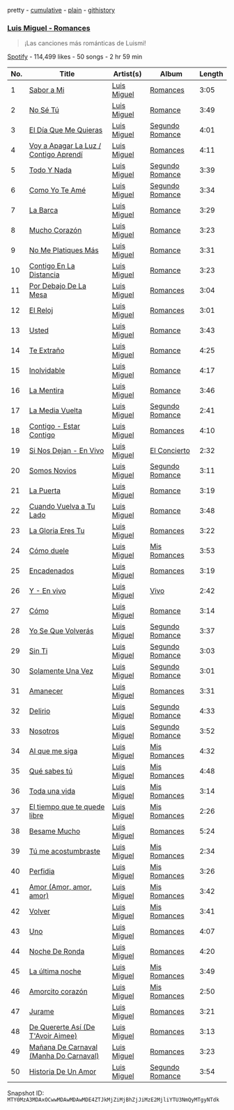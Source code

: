 pretty - [cumulative](/playlists/cumulative/37i9dQZF1DX894PYVoChlV.md) - [plain](/playlists/plain/37i9dQZF1DX894PYVoChlV) - [githistory](https://github.githistory.xyz/mackorone/spotify-playlist-archive/blob/main/playlists/plain/37i9dQZF1DX894PYVoChlV)

### [Luis Miguel \- Romances](https://open.spotify.com/playlist/37i9dQZF1DX894PYVoChlV)

> ¡Las canciones más románticas de Luismi!

[Spotify](https://open.spotify.com/user/spotify) - 114,499 likes - 50 songs - 2 hr 59 min

| No. | Title | Artist(s) | Album | Length |
|---|---|---|---|---|
| 1 | [Sabor a Mi](https://open.spotify.com/track/5kB8WUUla9s2w7yXD7h4CQ) | [Luis Miguel](https://open.spotify.com/artist/2nszmSgqreHSdJA3zWPyrW) | [Romances](https://open.spotify.com/album/5bCqJHjSlxroHQdR8i8Qvo) | 3:05 |
| 2 | [No Sé Tú](https://open.spotify.com/track/2DAsLftcRKP3iarCPmI1RY) | [Luis Miguel](https://open.spotify.com/artist/2nszmSgqreHSdJA3zWPyrW) | [Romance](https://open.spotify.com/album/4MjzdTkEmTwPAlVwDSSivP) | 3:49 |
| 3 | [El Día Que Me Quieras](https://open.spotify.com/track/3NKIbFFAioTfznWbnjAMXX) | [Luis Miguel](https://open.spotify.com/artist/2nszmSgqreHSdJA3zWPyrW) | [Segundo Romance](https://open.spotify.com/album/2e6Hp6xaTbUDVzcGLNTHm0) | 4:01 |
| 4 | [Voy a Apagar La Luz / Contigo Aprendí](https://open.spotify.com/track/4atpkWXGHqm8ojbmKF0i4A) | [Luis Miguel](https://open.spotify.com/artist/2nszmSgqreHSdJA3zWPyrW) | [Romances](https://open.spotify.com/album/5bCqJHjSlxroHQdR8i8Qvo) | 4:11 |
| 5 | [Todo Y Nada](https://open.spotify.com/track/1FJSXlDrgr9AS37w67CPHP) | [Luis Miguel](https://open.spotify.com/artist/2nszmSgqreHSdJA3zWPyrW) | [Segundo Romance](https://open.spotify.com/album/2e6Hp6xaTbUDVzcGLNTHm0) | 3:39 |
| 6 | [Como Yo Te Amé](https://open.spotify.com/track/4uP2EipoPEAq3InMMCQMG9) | [Luis Miguel](https://open.spotify.com/artist/2nszmSgqreHSdJA3zWPyrW) | [Segundo Romance](https://open.spotify.com/album/2e6Hp6xaTbUDVzcGLNTHm0) | 3:34 |
| 7 | [La Barca](https://open.spotify.com/track/2MkeDQiyZ8MV45IjLhCPSF) | [Luis Miguel](https://open.spotify.com/artist/2nszmSgqreHSdJA3zWPyrW) | [Romance](https://open.spotify.com/album/4MjzdTkEmTwPAlVwDSSivP) | 3:29 |
| 8 | [Mucho Corazón](https://open.spotify.com/track/5C1HYHG6b1wk9MpC2UP9C6) | [Luis Miguel](https://open.spotify.com/artist/2nszmSgqreHSdJA3zWPyrW) | [Romance](https://open.spotify.com/album/4MjzdTkEmTwPAlVwDSSivP) | 3:23 |
| 9 | [No Me Platiques Más](https://open.spotify.com/track/1kS5xIvvytkr5Ut1JkQ9SM) | [Luis Miguel](https://open.spotify.com/artist/2nszmSgqreHSdJA3zWPyrW) | [Romance](https://open.spotify.com/album/4MjzdTkEmTwPAlVwDSSivP) | 3:31 |
| 10 | [Contigo En La Distancia](https://open.spotify.com/track/03oCjV73Utu9KpXrgcqoTJ) | [Luis Miguel](https://open.spotify.com/artist/2nszmSgqreHSdJA3zWPyrW) | [Romance](https://open.spotify.com/album/4MjzdTkEmTwPAlVwDSSivP) | 3:23 |
| 11 | [Por Debajo De La Mesa](https://open.spotify.com/track/1livAifXh1DMv25kTfFFHR) | [Luis Miguel](https://open.spotify.com/artist/2nszmSgqreHSdJA3zWPyrW) | [Romances](https://open.spotify.com/album/5bCqJHjSlxroHQdR8i8Qvo) | 3:04 |
| 12 | [El Reloj](https://open.spotify.com/track/2JiRKaA4JAHMPCqU7D74w6) | [Luis Miguel](https://open.spotify.com/artist/2nszmSgqreHSdJA3zWPyrW) | [Romances](https://open.spotify.com/album/5bCqJHjSlxroHQdR8i8Qvo) | 3:01 |
| 13 | [Usted](https://open.spotify.com/track/0MHSnVk2CrGP8hIkxpxwMJ) | [Luis Miguel](https://open.spotify.com/artist/2nszmSgqreHSdJA3zWPyrW) | [Romance](https://open.spotify.com/album/4MjzdTkEmTwPAlVwDSSivP) | 3:43 |
| 14 | [Te Extraño](https://open.spotify.com/track/1uSRXFGgEkukRZIa9WsX52) | [Luis Miguel](https://open.spotify.com/artist/2nszmSgqreHSdJA3zWPyrW) | [Romance](https://open.spotify.com/album/4MjzdTkEmTwPAlVwDSSivP) | 4:25 |
| 15 | [Inolvidable](https://open.spotify.com/track/2pSZjEpbXwlocV8js7MNmu) | [Luis Miguel](https://open.spotify.com/artist/2nszmSgqreHSdJA3zWPyrW) | [Romance](https://open.spotify.com/album/4MjzdTkEmTwPAlVwDSSivP) | 4:17 |
| 16 | [La Mentira](https://open.spotify.com/track/3wogsSWyEEu5eVgLqUqySF) | [Luis Miguel](https://open.spotify.com/artist/2nszmSgqreHSdJA3zWPyrW) | [Romance](https://open.spotify.com/album/4MjzdTkEmTwPAlVwDSSivP) | 3:46 |
| 17 | [La Media Vuelta](https://open.spotify.com/track/1lKI9y1DL6QnYTZguVmACX) | [Luis Miguel](https://open.spotify.com/artist/2nszmSgqreHSdJA3zWPyrW) | [Segundo Romance](https://open.spotify.com/album/2e6Hp6xaTbUDVzcGLNTHm0) | 2:41 |
| 18 | [Contigo \- Estar Contigo](https://open.spotify.com/track/6jYlGwJdpyjtTUwbOhZzfz) | [Luis Miguel](https://open.spotify.com/artist/2nszmSgqreHSdJA3zWPyrW) | [Romances](https://open.spotify.com/album/5bCqJHjSlxroHQdR8i8Qvo) | 4:10 |
| 19 | [Si Nos Dejan \- En Vivo](https://open.spotify.com/track/7nAvryV9PVCt9PQGPx7I0z) | [Luis Miguel](https://open.spotify.com/artist/2nszmSgqreHSdJA3zWPyrW) | [El Concierto](https://open.spotify.com/album/6efyUFJcUK18KRFTMoxNSI) | 2:32 |
| 20 | [Somos Novios](https://open.spotify.com/track/4dr2h9rnEW6OBxm8LvRBW2) | [Luis Miguel](https://open.spotify.com/artist/2nszmSgqreHSdJA3zWPyrW) | [Segundo Romance](https://open.spotify.com/album/2e6Hp6xaTbUDVzcGLNTHm0) | 3:11 |
| 21 | [La Puerta](https://open.spotify.com/track/5dlNzEPBCM7HgmhfaK0xph) | [Luis Miguel](https://open.spotify.com/artist/2nszmSgqreHSdJA3zWPyrW) | [Romance](https://open.spotify.com/album/4MjzdTkEmTwPAlVwDSSivP) | 3:19 |
| 22 | [Cuando Vuelva a Tu Lado](https://open.spotify.com/track/3dsvRFQ7YWkNBH8GTPwf7Q) | [Luis Miguel](https://open.spotify.com/artist/2nszmSgqreHSdJA3zWPyrW) | [Romance](https://open.spotify.com/album/4MjzdTkEmTwPAlVwDSSivP) | 3:48 |
| 23 | [La Gloria Eres Tu](https://open.spotify.com/track/0toNfHRTPmbsHi63G7Vgdz) | [Luis Miguel](https://open.spotify.com/artist/2nszmSgqreHSdJA3zWPyrW) | [Romances](https://open.spotify.com/album/5bCqJHjSlxroHQdR8i8Qvo) | 3:22 |
| 24 | [Cómo duele](https://open.spotify.com/track/2inyRCfWB1ey6vNX43TTCl) | [Luis Miguel](https://open.spotify.com/artist/2nszmSgqreHSdJA3zWPyrW) | [Mis Romances](https://open.spotify.com/album/0hAqX9l2oj2RQAHLWrilLv) | 3:53 |
| 25 | [Encadenados](https://open.spotify.com/track/1jkhBJbo98tRZGnoM8goyN) | [Luis Miguel](https://open.spotify.com/artist/2nszmSgqreHSdJA3zWPyrW) | [Romances](https://open.spotify.com/album/5bCqJHjSlxroHQdR8i8Qvo) | 3:19 |
| 26 | [Y \- En vivo](https://open.spotify.com/track/6QbEENozheS46xQY56acH9) | [Luis Miguel](https://open.spotify.com/artist/2nszmSgqreHSdJA3zWPyrW) | [Vivo](https://open.spotify.com/album/2GtCBgC1SYeeb8fcxGWCLo) | 2:42 |
| 27 | [Cómo](https://open.spotify.com/track/0pWAOLzD2VencHdiDnmRos) | [Luis Miguel](https://open.spotify.com/artist/2nszmSgqreHSdJA3zWPyrW) | [Romance](https://open.spotify.com/album/4MjzdTkEmTwPAlVwDSSivP) | 3:14 |
| 28 | [Yo Se Que Volverás](https://open.spotify.com/track/4wwmsWGi6mMEqWx8leGFsO) | [Luis Miguel](https://open.spotify.com/artist/2nszmSgqreHSdJA3zWPyrW) | [Segundo Romance](https://open.spotify.com/album/2e6Hp6xaTbUDVzcGLNTHm0) | 3:37 |
| 29 | [Sin Ti](https://open.spotify.com/track/0G8iM0Y7xbireCKILhmXAZ) | [Luis Miguel](https://open.spotify.com/artist/2nszmSgqreHSdJA3zWPyrW) | [Segundo Romance](https://open.spotify.com/album/2e6Hp6xaTbUDVzcGLNTHm0) | 3:03 |
| 30 | [Solamente Una Vez](https://open.spotify.com/track/70BcjMGYixgH1GKkLS40Jr) | [Luis Miguel](https://open.spotify.com/artist/2nszmSgqreHSdJA3zWPyrW) | [Segundo Romance](https://open.spotify.com/album/2e6Hp6xaTbUDVzcGLNTHm0) | 3:01 |
| 31 | [Amanecer](https://open.spotify.com/track/3iar6MLLN7D80CdfQlLP4T) | [Luis Miguel](https://open.spotify.com/artist/2nszmSgqreHSdJA3zWPyrW) | [Romances](https://open.spotify.com/album/5bCqJHjSlxroHQdR8i8Qvo) | 3:31 |
| 32 | [Delirio](https://open.spotify.com/track/0JsCnQ0xGg6zE7WZkBD9hA) | [Luis Miguel](https://open.spotify.com/artist/2nszmSgqreHSdJA3zWPyrW) | [Segundo Romance](https://open.spotify.com/album/2e6Hp6xaTbUDVzcGLNTHm0) | 4:33 |
| 33 | [Nosotros](https://open.spotify.com/track/6xNBJuhCUv24pLdO28AdGc) | [Luis Miguel](https://open.spotify.com/artist/2nszmSgqreHSdJA3zWPyrW) | [Segundo Romance](https://open.spotify.com/album/2e6Hp6xaTbUDVzcGLNTHm0) | 3:52 |
| 34 | [Al que me siga](https://open.spotify.com/track/4GtKQ7UelLgZAWydmXMnAk) | [Luis Miguel](https://open.spotify.com/artist/2nszmSgqreHSdJA3zWPyrW) | [Mis Romances](https://open.spotify.com/album/0hAqX9l2oj2RQAHLWrilLv) | 4:32 |
| 35 | [Qué sabes tú](https://open.spotify.com/track/0dcX9ATwMWpiw8crwMPrgc) | [Luis Miguel](https://open.spotify.com/artist/2nszmSgqreHSdJA3zWPyrW) | [Mis Romances](https://open.spotify.com/album/0hAqX9l2oj2RQAHLWrilLv) | 4:48 |
| 36 | [Toda una vida](https://open.spotify.com/track/7kAnTtUb8SzYogViWFgy13) | [Luis Miguel](https://open.spotify.com/artist/2nszmSgqreHSdJA3zWPyrW) | [Mis Romances](https://open.spotify.com/album/0hAqX9l2oj2RQAHLWrilLv) | 3:14 |
| 37 | [El tiempo que te quede libre](https://open.spotify.com/track/5lh0ANbN2FlgT05Dzs0Cym) | [Luis Miguel](https://open.spotify.com/artist/2nszmSgqreHSdJA3zWPyrW) | [Mis Romances](https://open.spotify.com/album/0hAqX9l2oj2RQAHLWrilLv) | 2:26 |
| 38 | [Besame Mucho](https://open.spotify.com/track/18eQbiep3Kllvt52SW3ZCj) | [Luis Miguel](https://open.spotify.com/artist/2nszmSgqreHSdJA3zWPyrW) | [Romances](https://open.spotify.com/album/5bCqJHjSlxroHQdR8i8Qvo) | 5:24 |
| 39 | [Tú me acostumbraste](https://open.spotify.com/track/6N1DUZscDGyL7z7xtrGHqr) | [Luis Miguel](https://open.spotify.com/artist/2nszmSgqreHSdJA3zWPyrW) | [Mis Romances](https://open.spotify.com/album/0hAqX9l2oj2RQAHLWrilLv) | 2:34 |
| 40 | [Perfidia](https://open.spotify.com/track/6deDgyezRHEFVrQqBewImr) | [Luis Miguel](https://open.spotify.com/artist/2nszmSgqreHSdJA3zWPyrW) | [Mis Romances](https://open.spotify.com/album/0hAqX9l2oj2RQAHLWrilLv) | 3:26 |
| 41 | [Amor \(Amor, amor, amor\)](https://open.spotify.com/track/1k4GYtmW7edpJ9uhQmzO66) | [Luis Miguel](https://open.spotify.com/artist/2nszmSgqreHSdJA3zWPyrW) | [Mis Romances](https://open.spotify.com/album/0hAqX9l2oj2RQAHLWrilLv) | 3:42 |
| 42 | [Volver](https://open.spotify.com/track/6YeFF97Rn7G978UoYCGOy4) | [Luis Miguel](https://open.spotify.com/artist/2nszmSgqreHSdJA3zWPyrW) | [Mis Romances](https://open.spotify.com/album/0hAqX9l2oj2RQAHLWrilLv) | 3:41 |
| 43 | [Uno](https://open.spotify.com/track/1qQLAzncf7HiKYbe7ylC8d) | [Luis Miguel](https://open.spotify.com/artist/2nszmSgqreHSdJA3zWPyrW) | [Romances](https://open.spotify.com/album/5bCqJHjSlxroHQdR8i8Qvo) | 4:07 |
| 44 | [Noche De Ronda](https://open.spotify.com/track/7c3Qsn4lCTdVKiuxItqC03) | [Luis Miguel](https://open.spotify.com/artist/2nszmSgqreHSdJA3zWPyrW) | [Romances](https://open.spotify.com/album/5bCqJHjSlxroHQdR8i8Qvo) | 4:20 |
| 45 | [La última noche](https://open.spotify.com/track/1hO1Nw8W8ssvFPDJaVec41) | [Luis Miguel](https://open.spotify.com/artist/2nszmSgqreHSdJA3zWPyrW) | [Mis Romances](https://open.spotify.com/album/0hAqX9l2oj2RQAHLWrilLv) | 3:49 |
| 46 | [Amorcito corazón](https://open.spotify.com/track/5NCfrzPK3LwN37ruueafA3) | [Luis Miguel](https://open.spotify.com/artist/2nszmSgqreHSdJA3zWPyrW) | [Mis Romances](https://open.spotify.com/album/0hAqX9l2oj2RQAHLWrilLv) | 2:50 |
| 47 | [Jurame](https://open.spotify.com/track/1xBg37ECDzty1i0UKPj9qa) | [Luis Miguel](https://open.spotify.com/artist/2nszmSgqreHSdJA3zWPyrW) | [Romances](https://open.spotify.com/album/5bCqJHjSlxroHQdR8i8Qvo) | 3:21 |
| 48 | [De Quererte Así \(De T'Avoir Aimee\)](https://open.spotify.com/track/6g2jb8aHUEDLvw7EgbmWHT) | [Luis Miguel](https://open.spotify.com/artist/2nszmSgqreHSdJA3zWPyrW) | [Romances](https://open.spotify.com/album/5bCqJHjSlxroHQdR8i8Qvo) | 3:13 |
| 49 | [Mañana De Carnaval \(Manha Do Carnaval\)](https://open.spotify.com/track/69cWwCgz0bWYvI5eRIDkhH) | [Luis Miguel](https://open.spotify.com/artist/2nszmSgqreHSdJA3zWPyrW) | [Romances](https://open.spotify.com/album/5bCqJHjSlxroHQdR8i8Qvo) | 3:23 |
| 50 | [Historia De Un Amor](https://open.spotify.com/track/6av3uLAacGG7c9fjshWmuH) | [Luis Miguel](https://open.spotify.com/artist/2nszmSgqreHSdJA3zWPyrW) | [Segundo Romance](https://open.spotify.com/album/2e6Hp6xaTbUDVzcGLNTHm0) | 3:54 |

Snapshot ID: `MTY0MzA3MDAxOCwwMDAwMDAwMDE4ZTJkMjZiMjBhZjJiMzE2MjliYTU3NmQyMTgyNTdk`
